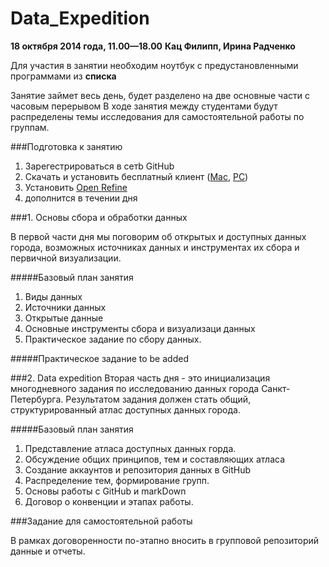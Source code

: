 Data_Expedition
=====================
**18 октября 2014 года, 11.00—18.00**
**Кац Филипп, Ирина Радченко**

Для участия в занятии необходим ноутбук с предустановленными программами из **списка**

Занятие займет весь день, будет разделено на две основные части с часовым перерывом В ходе занятия между студентами будут распределены темы исследования для самостоятельной работы по группам.

###Подготовка к занятию
1. Зарегестрироваться в сетb GitHub
2. Скачать и установить бесплатный клиент ([Mac](https://mac.github.com/), [PC](https://windows.github.com/))
3. Установить [Open Refine](http://openrefine.org/)
4. дополнится в течении дня


###1. Основы сбора и обработки данных

В первой части дня мы поговорим об открытых и доступных данных города, возможных источниках данных и инструментах их сбора и первичной визуализации. 

#####Базовый план занятия

 1. Виды данных
 2. Источники данных
 3. Открытые данные
 4. Основные инструменты сбора и визуализаци данных
 5. Практическое задание по сбору данных.

#####Практическое задание
to be added

###2. Data expedition
Вторая часть дня - это инициализация многодневного задания по исследованию данных города Санкт-Петербурга. Результатом задания должен стать общий, структурированный атлас доступных данных города.

#####Базовый план занятия

 1. Представление атласа доступных данных горда.
 2. Обсуждение общих принципов, тем и составляющих атласа
 2. Создание аккаунтов и репозитория данных в GitHub
 3. Распределение тем, формирование групп.
 4. Основы работы с GitHub и markDown
 5. Договор о конвенции и этапах работы.

###Задание для самостоятельной работы

В рамках договоренности по-этапно вносить в групповой репозиторий данные и отчеты.
